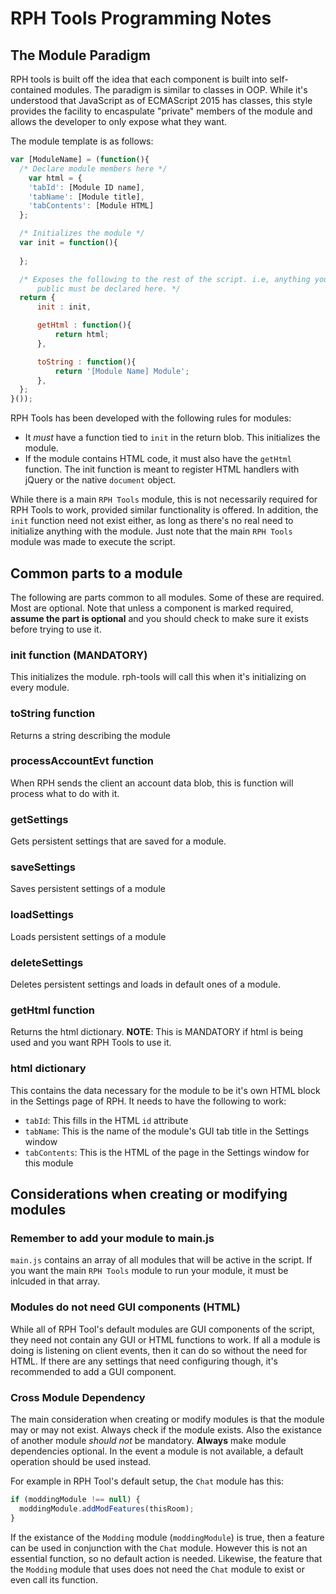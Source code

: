 # RPH Tools Programming Notes
## The Module Paradigm
RPH tools is built off the idea that each component is built into self-contained modules. The paradigm is similar to classes in OOP. While it's understood that JavaScript as of ECMAScript 2015 has classes, this style provides the facility to encaspulate "private" members of the module and allows the developer to only expose what they want.

The module template is as follows:
```Javascript
var [ModuleName] = (function(){
  /* Declare module members here */
    var html = {
    'tabId': [Module ID name],
    'tabName': [Module title],
    'tabContents': [Module HTML]
  };

  /* Initializes the module */
  var init = function(){
      
  };

  /* Exposes the following to the rest of the script. i.e, anything you want 
      public must be declared here. */
  return {
      init : init,

      getHtml : function(){
          return html;
      },

      toString : function(){
          return '[Module Name] Module';
      },
  };
}());
```

RPH Tools has been developed with the following rules for modules:
* It _must_ have a function tied to ```init``` in the return blob. This initializes the module. 
* If the module contains HTML code, it must also have the ```getHtml``` function. The init function is meant to register HTML handlers with jQuery or the native ```document``` object.

While there is a main ```RPH Tools``` module, this is not necessarily required for RPH Tools to work, provided similar functionality is offered. In addition, the ```init``` function need not exist either, as long as there's no real need to initialize anything with the module. Just note that the main ```RPH Tools``` module was made to execute the script.

## Common parts to a module
The following are parts common to all modules. Some of these are required. Most are optional. Note that unless a component is marked required, **assume the part is optional** and you should check to make sure it exists before trying to use it.

### init function (MANDATORY)
This initializes the module. rph-tools will call this when it's initializing on every module.

### toString function
Returns a string describing the module

### processAccountEvt function
When RPH sends the client an account data blob, this is function will process what to do with it.

### getSettings
Gets persistent settings that are saved for a module.

### saveSettings
Saves persistent settings of a module

### loadSettings
Loads persistent settings of a module

### deleteSettings
Deletes persistent settings and loads in default ones of a module.

### getHtml function
Returns the html dictionary. **NOTE**: This is MANDATORY if html is being used and you want RPH Tools to use it.

### html dictionary 
This contains the data necessary for the module to be it's own HTML block in the Settings page of RPH. It needs to have the following to work:
- ```tabId```: This fills in the HTML ```id``` attribute
- ```tabName```: This is the name of the module's GUI tab title in the Settings window
- ```tabContents```: This is the HTML of the page in the Settings window for this module

## Considerations when creating or modifying modules
### Remember to add your module to main.js
```main.js``` contains an array of all modules that will be active in the script. If you want the main ```RPH Tools``` module to run your module, it must be inlcuded in that array.

### Modules do not need GUI components (HTML)
While all of RPH Tool's default modules are GUI components of the script, they need not contain any GUI or HTML functions to work. If all a module is doing is listening on client events, then it can do so without the need for HTML. If there are any settings that need configuring though, it's recommended to add a GUI component.

### Cross Module Dependency
The main consideration when creating or modify modules is that the module may or may not exist. Always check if the module exists. Also the existance of another module _should not_ be mandatory. **Always** make module dependencies optional. In the event a module is not available, a default operation should be used instead.

For example in RPH Tool's default setup, the ```Chat``` module has this:

```Javascript
if (moddingModule !== null) {
  moddingModule.addModFeatures(thisRoom);
}
```
If the existance of the ```Modding``` module (```moddingModule```) is true, then a feature can be used in conjunction with the ```Chat``` module. However this is not an essential function, so no default action is needed. Likewise, the feature that the ```Modding``` module that uses does not need the ```Chat``` module to exist or even call its function.